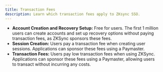 ```yaml
---
title: Transaction Fees
description: Learn which transaction fees apply to ZKsync SSO.
---
```


- **Account Creation and Recovery Setup:** Free for users. The first 1 million users can create accounts and set up recovery options without paying transaction fees, as ZKSync sponsors these fees.
- **Session Creation:** Users pay a transaction fee when creating user sessions. Applications can sponsor these fees using a Paymaster.
- **Transaction Fees:** Users pay low transaction fees when using ZKSync. Applications can sponsor these fees using a Paymaster, allowing users to transact without incurring any costs.